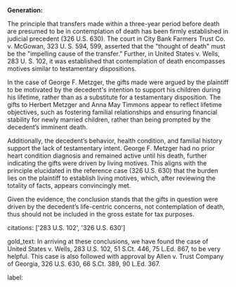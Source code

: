 **Generation:**

The principle that transfers made within a three-year period before death are presumed to be in contemplation of death has been firmly established in judicial precedent (326 U.S. 630). The court in City Bank Farmers Trust Co. v. McGowan, 323 U. S. 594, 599, asserted that the "thought of death" must be the "impelling cause of the transfer.” Further, in United States v. Wells, 283 U. S. 102, it was established that contemplation of death encompasses motives similar to testamentary dispositions.

In the case of George F. Metzger, the gifts made were argued by the plaintiff to be motivated by the decedent's intention to support his children during his lifetime, rather than as a substitute for a testamentary disposition. The gifts to Herbert Metzger and Anna May Timmons appear to reflect lifetime objectives, such as fostering familial relationships and ensuring financial stability for newly married children, rather than being prompted by the decedent’s imminent death.

Additionally, the decedent’s behavior, health condition, and familial history support the lack of testamentary intent. George F. Metzger had no prior heart condition diagnosis and remained active until his death, further indicating the gifts were driven by living motives. This aligns with the principle elucidated in the reference case (326 U.S. 630) that the burden lies on the plaintiff to establish living motives, which, after reviewing the totality of facts, appears convincingly met.

Given the evidence, the conclusion stands that the gifts in question were driven by the decedent’s life-centric concerns, not contemplation of death, thus should not be included in the gross estate for tax purposes.

citations: ['283 U.S. 102', '326 U.S. 630']

gold_text: In arriving at these conclusions, we have found the case of United States v. Wells, 283 U.S. 102, 51 S.Ct. 446, 75 L.Ed. 867, to be very helpful. This case is also followed with approval by Allen v. Trust Company of Georgia, 326 U.S. 630, 66 S.Ct. 389, 90 L.Ed. 367.

label: 